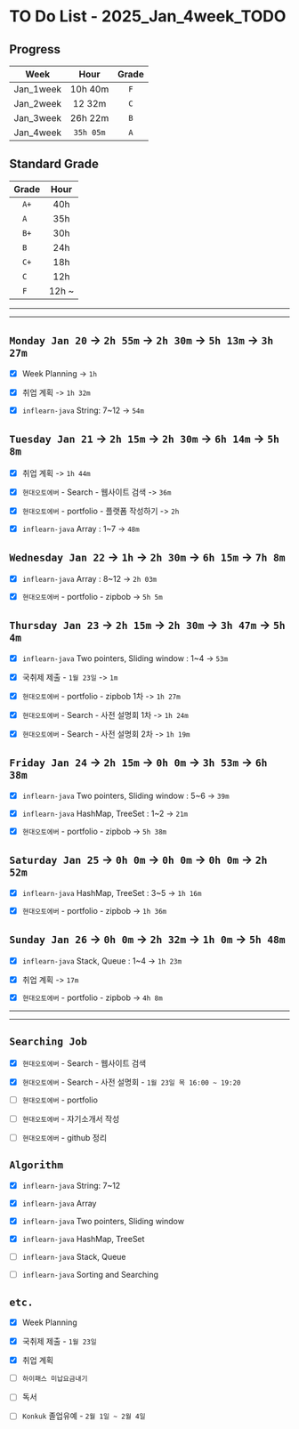 # TO Do List - 2025_Jan_4week_TODO

## Progress
| Week | Hour | Grade |
|:---:|:---:|:---:|
|Jan_1week|10h 40m|`F`|
|Jan_2week|12 32m|`C`|
|Jan_3week|26h 22m|`B`|
|Jan_4week|`35h 05m`|`A`|


## Standard Grade
| Grade | Hour |
|:---:|:---:|
|`A+`|40h|
|`A `|35h|
|`B+`|30h|
|`B `|24h|
|`C+`|18h|
|`C `|12h|
|`F `|12h ~|


---
---

## `Monday Jan 20` -> `2h 55m` -> `2h 30m` -> `5h 13m` -> `3h 27m`
- [x] Week Planning -> `1h`
- [x] 취업 계획 -> `1h 32m`
- [x] `inflearn-java` String: 7~12 -> `54m`


## `Tuesday Jan 21` -> `2h 15m` -> `2h 30m` -> `6h 14m` -> `5h 8m`
- [x] 취업 계획 -> `1h 44m`
- [x] `현대오토에버` - Search - 웹사이트 검색 -> `36m`
- [x] `현대오토에버` - portfolio - 플랫폼 작성하기 -> `2h`
- [x] `inflearn-java` Array : 1~7 -> `48m`


## `Wednesday Jan 22` -> `1h` -> `2h 30m` -> `6h 15m` -> `7h 8m`
- [x] `inflearn-java` Array : 8~12 -> `2h 03m`
- [x] `현대오토에버` - portfolio - zipbob -> `5h 5m`

 
## `Thursday Jan 23` -> `2h 15m` -> `2h 30m` -> `3h 47m` -> `5h 4m`
- [x] `inflearn-java` Two pointers, Sliding window : 1~4 -> `53m`
- [x] 국취제 제출 - `1월 23일` -> `1m`
- [x] `현대오토에버` - portfolio - zipbob 1차 -> `1h 27m`
- [x] `현대오토에버` - Search - 사전 설명회 1차 -> `1h 24m`
- [x] `현대오토에버` - Search - 사전 설명회 2차 -> `1h 19m`


## `Friday Jan 24` -> `2h 15m` -> `0h 0m` -> `3h 53m` -> `6h 38m`
- [x] `inflearn-java` Two pointers, Sliding window : 5~6 -> `39m`
- [x] `inflearn-java` HashMap, TreeSet : 1~2 -> `21m`
- [x] `현대오토에버` - portfolio - zipbob -> `5h 38m`


## `Saturday Jan 25` -> `0h 0m` -> `0h 0m` -> `0h 0m` -> `2h 52m`
- [x] `inflearn-java` HashMap, TreeSet : 3~5 -> `1h 16m`
- [x] `현대오토에버` - portfolio - zipbob -> `1h 36m`


## `Sunday Jan 26` -> `0h 0m` -> `2h 32m` -> `1h 0m` -> `5h 48m`
- [x] `inflearn-java` Stack, Queue : 1~4 -> `1h 23m`
- [x] 취업 계획 -> `17m`
- [x] `현대오토에버` - portfolio - zipbob -> `4h 8m`


---
---
## `Searching Job`
- [x] `현대오토에버` - Search - 웹사이트 검색
- [x] `현대오토에버` - Search - 사전 설명회 - `1월 23일 목 16:00 ~ 19:20`
- [ ] `현대오토에버` - portfolio
- [ ] `현대오토에버` - 자기소개서 작성
- [ ] `현대오토에버` - github 정리


## `Algorithm`
- [x] `inflearn-java` String: 7~12
- [x] `inflearn-java` Array
- [x] `inflearn-java` Two pointers, Sliding window
- [x] `inflearn-java` HashMap, TreeSet
- [ ] `inflearn-java` Stack, Queue
- [ ] `inflearn-java` Sorting and Searching


## `etc.`
- [x] Week Planning
- [x] 국취제 제출 - `1월 23일`
- [x] 취업 계획
- [ ] `하이패스 미납요금내기`
- [ ] 독서 
- [ ] `Konkuk` 졸업유예 - `2월 1일 ~ 2월 4일`



<!-- ## `Spring`
- [ ] `Cloud Native Spring In Action` -->


<!-- 
## `Java`
## `OPIc`
## `토익` 
-->





